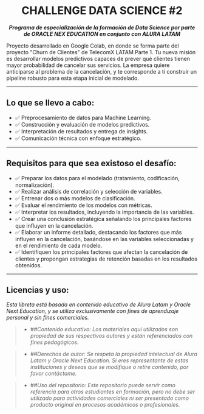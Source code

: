 <h1 align="center">CHALLENGE DATA SCIENCE #2</h1>

<p align="center"><strong><em>Programa de especialización de la formación de Data Science por parte de ORACLE NEX EDUCATION en conjunto con ALURA LATAM</em></strong></p>

Proyecto desarrollado en Google Colab, en donde se forma parte del proyecto "Churn de Clientes" de TelecomX LATAM Parte 1. 
Tu nueva misión es desarrollar modelos predictivos capaces de prever qué clientes tienen mayor probabilidad de cancelar sus servicios.
La empresa quiere anticiparse al problema de la cancelación, y te corresponde a ti construir un pipeline robusto para esta etapa inicial de modelado.


---

## Lo que se llevo a cabo:
- ✅ Preprocesamiento de datos para Machine Learning.
- ✅ Construcción y evaluación de modelos predictivos.
- ✅ Interpretación de resultados y entrega de insights.
- ✅ Comunicación técnica con enfoque estratégico.

---

## Requisitos para que sea existoso el desafío:

- ✅ Preparar los datos para el modelado (tratamiento, codificación, normalización).
- ✅ Realizar análisis de correlación y selección de variables.
- ✅ Entrenar dos o más modelos de clasificación.
- ✅ Evaluar el rendimiento de los modelos con métricas.
- ✅ Interpretar los resultados, incluyendo la importancia de las variables.
- ✅ Crear una conclusión estratégica señalando los principales factores que influyen en la cancelación.
- ✅ Elaborar un informe detallado, destacando los factores que más influyen en la cancelación, basándose en las variables seleccionadas y en el rendimiento de cada modelo.
- ✅ Identifiquen los principales factores que afectan la cancelación de clientes y propongan estrategias de retención basadas en los resultados obtenidos.

---

## Licencias y uso:
_Esta libreta está basada en contenido educativo de Alura Latam y Oracle Next Education, y se utiliza exclusivamente con fines de aprendizaje personal y sin fines comerciales._

> * ##_Contenido educativo:_
  _Los materiales aquí utilizados son propiedad de sus respectivos autores y están referenciados con fines pedagógicos._

> * ##_Derechos de autor:_
  _Se respeta la propiedad intelectual de Alura Latam y Oracle Next Education. Si eres representante de estas instituciones y deseas que se modifique o retire contenido, por favor contáctame._

> * ##_Uso del repositorio:_
  _Este repositorio puede servir como referencia para otros estudiantes en formación, pero no debe ser utilizado para actividades comerciales ni ser presentado como producto original en procesos académicos o profesionales._
